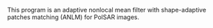 This program is an adaptive nonlocal mean filter with shape-adaptive patches matching (ANLM) for PolSAR images.

